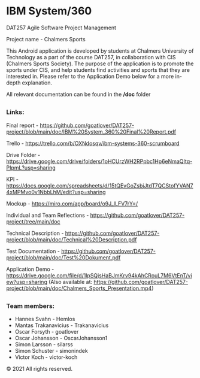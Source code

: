 # IBM System/360
DAT257 Agile Software Project Management

Project name - Chalmers Sports

This Android application is developed by students at Chalmers University of Technology as a part of the course DAT257, in collaboration with CIS (Chalmers Sports Society). The purpose of the application is to promote the sports under CIS, and help students find activities and sports that they are interested in. Please refer to the Application Demo below for a more in-depth explanation.


All relevant documentation can be found in the **/doc** folder
##
### Links:

Final report - https://github.com/goatlover/DAT257-project/blob/main/doc/IBM%20System_360%20Final%20Report.pdf

Trello - https://trello.com/b/OXNdosqv/ibm-systems-360-scrumboard

Drive Folder - https://drive.google.com/drive/folders/1oHCUrzWH2RPpbc1Hp6eNmaQItq-PIpmL?usp=sharing

KPI - https://docs.google.com/spreadsheets/d/15tQEvGoZsbjJtdT7QCStofYVAN74xMPMvo0v1NbbLhM/edit?usp=sharing

Mockup - https://miro.com/app/board/o9J_lLFV7rY=/

Individual and Team Reflections - https://github.com/goatlover/DAT257-project/tree/main/doc

Technical Description - https://github.com/goatlover/DAT257-project/blob/main/doc/Technical%20Description.pdf

Test Documentation - https://github.com/goatlover/DAT257-project/blob/main/doc/Test%20Dokument.pdf

Application Demo - https://drive.google.com/file/d/1lpSQjsHaBJmKrv94kAhCRouL7M6VtEnT/view?usp=sharing (Also available at: https://github.com/goatlover/DAT257-project/blob/main/doc/Chalmers_Sports_Presentation.mp4)
##
### Team members:

- Hannes Svahn - Hemlos
- Mantas Trakanavicius - Trakanavicius
- Oscar Forsyth - goatlover
- Oscar Johansson - OscarJohansson1
- Simon Larsson - silarss
- Simon Schuster - simonindek
- Victor Koch - victor-koch

© 2021 All rights reserved.

